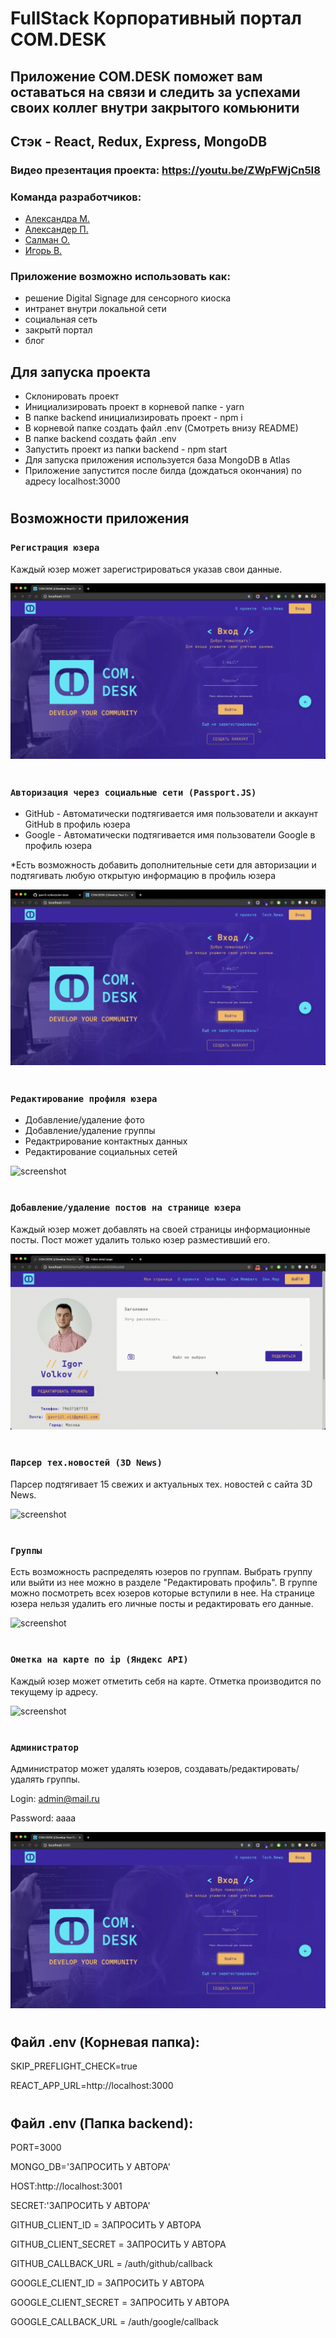 # FullStack Корпоративный портал COM.DESK 

## Приложение COM.DESK поможет вам оставаться на связи и следить за успехами своих коллег внутри закрытого комьюнити

## Стэк - React, Redux, Express, MongoDB

### Видео презентация проекта: https://youtu.be/ZWpFWjCn5I8

### Команда разработчиков:
- [Александра М.](https://github.com/AleksandraMakhmutova)
- [Александер П.](https://github.com/PapakhinAV)
- [Салман О.](https://github.com/SalmanOsmanov)
- [Игорь В.](https://github.com/gavriil-volkov)

### Приложение возможно использовать как: 

- решение Digital Signage для сенсорного киоска
- интранет внутри локальной сети
- социальная сеть
- закрытй портал
- блог

## Для запуска проекта

- Склонировать проект
- Инициализировать проект в корневой папке - yarn
- В папке backend инициализировать проект - npm i
- В корневой папке создать файл .env (Смотреть внизу README)
- В папке backend создать файл .env 
- Запустить проект из папки backend - npm start
- Для запуска приложения используется база MongoDB в Atlas
- Приложение запустится после билда (дождаться окончания) по адресу localhost:3000

#
## Возможности приложения

### `Регистрация юзера`

Каждый юзер может зарегистрироваться указав свои данные.

![screenshot](gifs/Registration.gif)

#
### `Авторизация через социальные сети (Passport.JS)`

- GitHub - Автоматически подтягивается имя пользователи и аккаунт GitHub в профиль юзера
- Google - Автоматически подтягивается имя пользователи Google в профиль юзера

*Есть возможность добавить дополнительные сети для авторизации и подтягивать любую открытую информацию в профиль юзера

![screenshot](gifs/auth.gif)

#
### `Редактирование профиля юзера`

- Добавление/удаление фото
- Добавление/удаление группы
- Редактрирование контактных данных
- Редактирование социальных сетей

![screenshot](gifs/EditProfile.gif)

#
### `Добавление/удаление постов на странице юзера`

Каждый юзер может добавлять на своей страницы информационные посты. Пост может удалить только юзер разместивший его.

![screenshot](gifs/Add-and-Delete-Post.gif)

#
### `Парсер тех.новостей (3D News)`

Парсер подтягивает 15 свежих и актуальных тех. новостей с сайта 3D News.

![screenshot](gifs/TechNews.gif)

#
### `Группы`

Есть возможность распределять юзеров по группам. Выбрать группу или выйти из нее можно в разделе "Редактировать профиль". В группе можно посмотреть всех юзеров которые вступили в нее. На странице юзера нельзя удалить его личные посты и редактировать его данные.

![screenshot](gifs/Groups.gif)

#
### `Ометка на карте по ip (Яндекс API)`

Каждый юзер может отметить себя на карте. Отметка производится по текущему ip адресу.

![screenshot](gifs/CheckIn.gif)

#
### `Администратор`

Администратор может удалять юзеров, создавать/редактировать/удалять группы.

Login: admin@mail.ru

Password: aaaa

![screenshot](gifs/Admin.gif)

#
## Файл .env (Корневая папка):

SKIP_PREFLIGHT_CHECK=true

REACT_APP_URL=http://localhost:3000

#
## Файл .env (Папка backend):

PORT=3000

MONGO_DB='ЗАПРОСИТЬ У АВТОРА'

HOST:http://localhost:3001

SECRET:'ЗАПРОСИТЬ У АВТОРА'

GITHUB_CLIENT_ID = ЗАПРОСИТЬ У АВТОРА

GITHUB_CLIENT_SECRET = ЗАПРОСИТЬ У АВТОРА

GITHUB_CALLBACK_URL = /auth/github/callback

GOOGLE_CLIENT_ID = ЗАПРОСИТЬ У АВТОРА

GOOGLE_CLIENT_SECRET = ЗАПРОСИТЬ У АВТОРА

GOOGLE_CALLBACK_URL = /auth/google/callback
